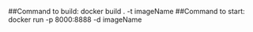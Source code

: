 ##Command to build:
docker build . -t imageName
##Command to start:
docker run -p 8000:8888 -d imageName

